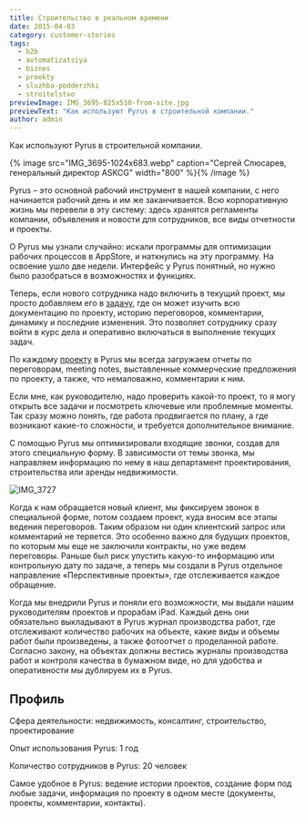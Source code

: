 ```yaml
---
title: Строительство в реальном времени
date: 2015-04-03
category: customer-stories
tags:
  - b2b
  - avtomatizatsiya
  - biznes
  - proekty
  - sluzhba-podderzhki
  - stroitelstvo
previewImage: IMG_3695-825x510-from-site.jpg
previewText: "Как используют Pyrus в строительной компании."
author: admin
---
```

Как используют Pyrus в строительной компании. 

{% image src="IMG_3695-1024x683.webp" caption="Сергей Слюсарев, генеральный директор ASKCG" width="800" %}{% /image %}

Pyrus – это основной рабочий инструмент в нашей компании, с него начинается рабочий день и им же заканчивается. Всю корпоративную жизнь мы перевели в эту систему: здесь хранятся регламенты компании, объявления и новости для сотрудников, все виды отчетности и проекты.

О Pyrus мы узнали случайно: искали программы для оптимизации рабочих процессов в AppStore, и наткнулись на эту программу. На освоение ушло две недели. Интерфейс у Pyrus понятный, но нужно было разобраться в возможностях и функциях.

Теперь, если нового сотрудника надо включить в текущий проект, мы просто добавляем его в [задачу](https://pyrus.com/ru/blog/rabota-v-pyrus-zadachi), где он может изучить всю документацию по проекту, историю переговоров, комментарии, динамику и последние изменения. Это позволяет сотруднику сразу войти в курс дела и оперативно включаться в выполнение текущих задач.

По каждому [проекту](https://pyrus.com/ru/blog/proekty-v-pyrus) в Pyrus мы всегда загружаем отчеты по переговорам, meeting notes, выставленные коммерческие предложения по проекту, а также, что немаловажно, комментарии к ним.

Если мне, как руководителю, надо проверить какой-то проект, то я могу открыть все задачи и посмотреть ключевые или проблемные моменты. Так сразу можно понять, где работа продвигается по плану, а где возникают какие-то сложности, и требуется дополнительное внимание.

С помощью Pyrus мы оптимизировали входящие звонки, создав для этого специальную форму. В зависимости от темы звонка, мы направляем информацию по нему в наш департамент проектирования, строительства или аренды недвижимости.

![IMG_3727](IMG_3727-1024x683.webp)

Когда к нам обращается новый клиент, мы фиксируем звонок в специальной форме, потом создаем проект, куда вносим все этапы ведения переговоров. Таким образом ни один клиентский запрос или комментарий не теряется. Это особенно важно для будущих проектов, по которым мы еще не заключили контракты, но уже ведем переговоры. Раньше был риск упустить какую-то информацию или контрольную дату по задаче, а теперь мы создали в Pyrus отдельное направление «Перспективные проекты», где отслеживается каждое обращение.

Когда мы внедрили Pyrus и поняли его возможности, мы выдали нашим руководителям проектов и прорабам iPad. Каждый день они обязательно выкладывают в Pyrus журнал производства работ, где отслеживают количество рабочих на объекте, какие виды и объемы работ были произведены, а также фотоотчет о проделанной работе. Согласно закону, на объектах должны вестись журналы производства работ и контроля качества в бумажном виде, но для удобства и оперативности мы дублируем их в Pyrus.

## Профиль

Сфера деятельности: недвижимость, консалтинг, строительство, проектирование

Опыт использования Pyrus: 1 год

Количество сотрудников в Pyrus: 20 человек

Самое удобное в Pyrus: ведение истории проектов, создание форм под любые задачи, информация по проекту в одном месте (документы, проекты, комментарии, контакты).